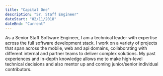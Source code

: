 ```yaml
---
title: "Capital One"
description: "Sr. Staff Engineer"
dateStart: "02/11/2018"
dateEnd: "Current"
---
```


As a Senior Staff Software Engineer, I am a technical leader with expertise across the full software development stack. I work on a variety of projects that span across the mobile, web and api domains, collaborating with different internal and partner teams to deliver complex solutions. My past experiences and in-depth knowledge allows me to make high-level technical decisions and also mentor up and coming junior/senior individual contributors.